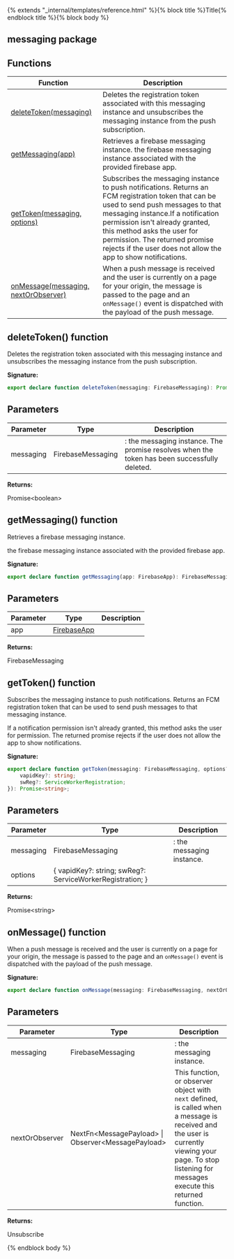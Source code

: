{% extends "_internal/templates/reference.html" %}{% block title %}Title{% endblock title %}{% block body %}
## messaging package

## Functions

|  Function | Description |
|  --- | --- |
|  [deleteToken(messaging)](./messaging.md#deletetoken_function) | Deletes the registration token associated with this messaging instance and unsubscribes the messaging instance from the push subscription. |
|  [getMessaging(app)](./messaging.md#getmessaging_function) | Retrieves a firebase messaging instance. the firebase messaging instance associated with the provided firebase app. |
|  [getToken(messaging, options)](./messaging.md#gettoken_function) | Subscribes the messaging instance to push notifications. Returns an FCM registration token that can be used to send push messages to that messaging instance.<!-- -->If a notification permission isn't already granted, this method asks the user for permission. The returned promise rejects if the user does not allow the app to show notifications. |
|  [onMessage(messaging, nextOrObserver)](./messaging.md#onmessage_function) | When a push message is received and the user is currently on a page for your origin, the message is passed to the page and an <code>onMessage()</code> event is dispatched with the payload of the push message. |

## deleteToken() function

Deletes the registration token associated with this messaging instance and unsubscribes the messaging instance from the push subscription.

<b>Signature:</b>

```typescript
export declare function deleteToken(messaging: FirebaseMessaging): Promise<boolean>;
```

## Parameters

|  Parameter | Type | Description |
|  --- | --- | --- |
|  messaging | FirebaseMessaging | : the messaging instance. The promise resolves when the token has been successfully deleted. |

<b>Returns:</b>

Promise&lt;boolean&gt;

## getMessaging() function

Retrieves a firebase messaging instance.

 the firebase messaging instance associated with the provided firebase app.

<b>Signature:</b>

```typescript
export declare function getMessaging(app: FirebaseApp): FirebaseMessaging;
```

## Parameters

|  Parameter | Type | Description |
|  --- | --- | --- |
|  app | [FirebaseApp](./app-types.firebaseapp.md#firebaseapp_interface) |  |

<b>Returns:</b>

FirebaseMessaging

## getToken() function

Subscribes the messaging instance to push notifications. Returns an FCM registration token that can be used to send push messages to that messaging instance.

If a notification permission isn't already granted, this method asks the user for permission. The returned promise rejects if the user does not allow the app to show notifications.

<b>Signature:</b>

```typescript
export declare function getToken(messaging: FirebaseMessaging, options?: {
    vapidKey?: string;
    swReg?: ServiceWorkerRegistration;
}): Promise<string>;
```

## Parameters

|  Parameter | Type | Description |
|  --- | --- | --- |
|  messaging | FirebaseMessaging | : the messaging instance. |
|  options | { vapidKey?: string; swReg?: ServiceWorkerRegistration; } |  |

<b>Returns:</b>

Promise&lt;string&gt;

## onMessage() function

When a push message is received and the user is currently on a page for your origin, the message is passed to the page and an `onMessage()` event is dispatched with the payload of the push message.

<b>Signature:</b>

```typescript
export declare function onMessage(messaging: FirebaseMessaging, nextOrObserver: NextFn<MessagePayload> | Observer<MessagePayload>): Unsubscribe;
```

## Parameters

|  Parameter | Type | Description |
|  --- | --- | --- |
|  messaging | FirebaseMessaging | : the messaging instance. |
|  nextOrObserver | NextFn&lt;MessagePayload&gt; \| Observer&lt;MessagePayload&gt; | This function, or observer object with <code>next</code> defined, is called when a message is received and the user is currently viewing your page.  To stop listening for messages execute this returned function. |

<b>Returns:</b>

Unsubscribe

{% endblock body %}
